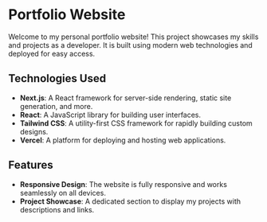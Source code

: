 # Portfolio Website

Welcome to my personal portfolio website! This project showcases my skills and projects as a developer. It is built using modern web technologies and deployed for easy access.

## Technologies Used

- **Next.js**: A React framework for server-side rendering, static site generation, and more.
- **React**: A JavaScript library for building user interfaces.
- **Tailwind CSS**: A utility-first CSS framework for rapidly building custom designs.
- **Vercel**: A platform for deploying and hosting web applications.

## Features

- **Responsive Design**: The website is fully responsive and works seamlessly on all devices.
- **Project Showcase**: A dedicated section to display my projects with descriptions and links.
